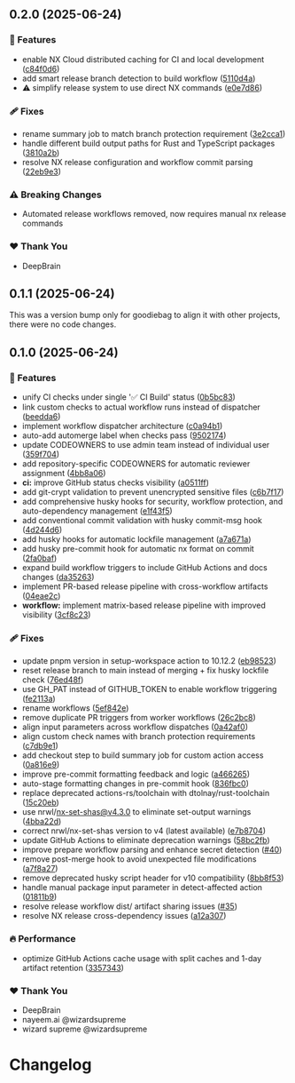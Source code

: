 ## 0.2.0 (2025-06-24)

### 🚀 Features

- enable NX Cloud distributed caching for CI and local development ([c84f0d6](https://github.com/deepbrainspace/goodiebag/commit/c84f0d6))
- add smart release branch detection to build workflow ([5110d4a](https://github.com/deepbrainspace/goodiebag/commit/5110d4a))
- ⚠️  simplify release system to use direct NX commands ([e0e7d86](https://github.com/deepbrainspace/goodiebag/commit/e0e7d86))

### 🩹 Fixes

- rename summary job to match branch protection requirement ([3e2cca1](https://github.com/deepbrainspace/goodiebag/commit/3e2cca1))
- handle different build output paths for Rust and TypeScript packages ([3810a2b](https://github.com/deepbrainspace/goodiebag/commit/3810a2b))
- resolve NX release configuration and workflow commit parsing ([22eb9e3](https://github.com/deepbrainspace/goodiebag/commit/22eb9e3))

### ⚠️  Breaking Changes

- Automated release workflows removed, now requires manual nx release commands

### ❤️ Thank You

- DeepBrain

## 0.1.1 (2025-06-24)

This was a version bump only for goodiebag to align it with other projects, there were no code changes.

## 0.1.0 (2025-06-24)

### 🚀 Features

- unify CI checks under single '✅ CI Build' status ([0b5bc83](https://github.com/deepbrainspace/goodiebag/commit/0b5bc83))
- link custom checks to actual workflow runs instead of dispatcher ([beedda6](https://github.com/deepbrainspace/goodiebag/commit/beedda6))
- implement workflow dispatcher architecture ([c0a94b1](https://github.com/deepbrainspace/goodiebag/commit/c0a94b1))
- auto-add automerge label when checks pass ([9502174](https://github.com/deepbrainspace/goodiebag/commit/9502174))
- update CODEOWNERS to use admin team instead of individual user ([359f704](https://github.com/deepbrainspace/goodiebag/commit/359f704))
- add repository-specific CODEOWNERS for automatic reviewer assignment ([4bb8a06](https://github.com/deepbrainspace/goodiebag/commit/4bb8a06))
- **ci:** improve GitHub status checks visibility ([a0511ff](https://github.com/deepbrainspace/goodiebag/commit/a0511ff))
- add git-crypt validation to prevent unencrypted sensitive files ([c6b7f17](https://github.com/deepbrainspace/goodiebag/commit/c6b7f17))
- add comprehensive husky hooks for security, workflow protection, and auto-dependency management ([e1f43f5](https://github.com/deepbrainspace/goodiebag/commit/e1f43f5))
- add conventional commit validation with husky commit-msg hook ([4d244d6](https://github.com/deepbrainspace/goodiebag/commit/4d244d6))
- add husky hooks for automatic lockfile management ([a7a671a](https://github.com/deepbrainspace/goodiebag/commit/a7a671a))
- add husky pre-commit hook for automatic nx format on commit ([2fa0baf](https://github.com/deepbrainspace/goodiebag/commit/2fa0baf))
- expand build workflow triggers to include GitHub Actions and docs changes ([da35263](https://github.com/deepbrainspace/goodiebag/commit/da35263))
- implement PR-based release pipeline with cross-workflow artifacts ([04eae2c](https://github.com/deepbrainspace/goodiebag/commit/04eae2c))
- **workflow:** implement matrix-based release pipeline with improved visibility ([3cf8c23](https://github.com/deepbrainspace/goodiebag/commit/3cf8c23))

### 🩹 Fixes

- update pnpm version in setup-workspace action to 10.12.2 ([eb98523](https://github.com/deepbrainspace/goodiebag/commit/eb98523))
- reset release branch to main instead of merging + fix husky lockfile check ([76ed48f](https://github.com/deepbrainspace/goodiebag/commit/76ed48f))
- use GH_PAT instead of GITHUB_TOKEN to enable workflow triggering ([fe2113a](https://github.com/deepbrainspace/goodiebag/commit/fe2113a))
- rename workflows ([5ef842e](https://github.com/deepbrainspace/goodiebag/commit/5ef842e))
- remove duplicate PR triggers from worker workflows ([26c2bc8](https://github.com/deepbrainspace/goodiebag/commit/26c2bc8))
- align input parameters across workflow dispatches ([0a42af0](https://github.com/deepbrainspace/goodiebag/commit/0a42af0))
- align custom check names with branch protection requirements ([c7db9e1](https://github.com/deepbrainspace/goodiebag/commit/c7db9e1))
- add checkout step to build summary job for custom action access ([0a816e9](https://github.com/deepbrainspace/goodiebag/commit/0a816e9))
- improve pre-commit formatting feedback and logic ([a466265](https://github.com/deepbrainspace/goodiebag/commit/a466265))
- auto-stage formatting changes in pre-commit hook ([836fbc0](https://github.com/deepbrainspace/goodiebag/commit/836fbc0))
- replace deprecated actions-rs/toolchain with dtolnay/rust-toolchain ([15c20eb](https://github.com/deepbrainspace/goodiebag/commit/15c20eb))
- use nrwl/nx-set-shas@v4.3.0 to eliminate set-output warnings ([4bba22d](https://github.com/deepbrainspace/goodiebag/commit/4bba22d))
- correct nrwl/nx-set-shas version to v4 (latest available) ([e7b8704](https://github.com/deepbrainspace/goodiebag/commit/e7b8704))
- update GitHub Actions to eliminate deprecation warnings ([58bc2fb](https://github.com/deepbrainspace/goodiebag/commit/58bc2fb))
- improve prepare workflow parsing and enhance secret detection ([#40](https://github.com/deepbrainspace/goodiebag/pull/40))
- remove post-merge hook to avoid unexpected file modifications ([a7f8a27](https://github.com/deepbrainspace/goodiebag/commit/a7f8a27))
- remove deprecated husky script header for v10 compatibility ([8bb8f53](https://github.com/deepbrainspace/goodiebag/commit/8bb8f53))
- handle manual package input parameter in detect-affected action ([01811b9](https://github.com/deepbrainspace/goodiebag/commit/01811b9))
- resolve release workflow dist/ artifact sharing issues ([#35](https://github.com/deepbrainspace/goodiebag/pull/35))
- resolve NX release cross-dependency issues ([a12a307](https://github.com/deepbrainspace/goodiebag/commit/a12a307))

### 🔥 Performance

- optimize GitHub Actions cache usage with split caches and 1-day artifact retention ([3357343](https://github.com/deepbrainspace/goodiebag/commit/3357343))

### ❤️ Thank You

- DeepBrain
- nayeem.ai @wizardsupreme
- wizard supreme @wizardsupreme

# Changelog
